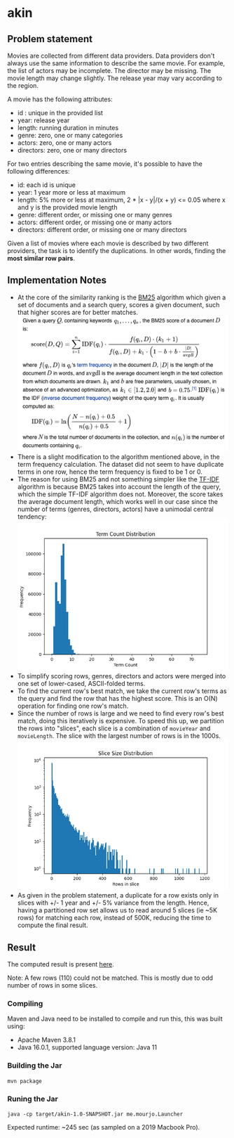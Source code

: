 # akin

## Problem statement
Movies are collected from different data providers. Data providers don't always use the same information to describe
the same movie. For example, the list of actors may be incomplete. The director may be missing.
The movie length may change slightly. The release year may vary according to the region.

A movie has the following attributes:
- id : unique in the provided list
- year: release year
- length: running duration in minutes
- genre: zero, one or many categories
- actors: zero, one or many actors
- directors: zero, one or many directors

For two entries describing the same movie, it's possible to have the following differences:
- id: each id is unique
- year: 1 year more or less at maximum
- length: 5% more or less at maximum, 2 * |x - y|/(x + y) <= 0.05 where x and y is the provided movie length
- genre: different order, or missing one or many genres
- actors: different order, or missing one or many actors
- directors: different order, or missing one or many directors

Given a list of movies where each movie is described by two different providers, the task is to 
identify the duplications. In other words, finding the **most similar row pairs**.

## Implementation Notes

- At the core of the similarity ranking is the [BM25](https://en.wikipedia.org/wiki/Okapi_BM25) algorithm which given a set of documents and a search query, scores a given document, such that higher scores are for better matches.
  ![Wikipedia](src/main/dev_resources/dedup-2020/wikipedia_bm25.png)
- There is a slight modification to the algorithm mentioned above, in the term frequency calculation. The dataset did not seem to have duplicate terms in one row, hence the term frequency is fixed to be 1 or 0.
- The reason for using BM25 and not something simpler like the [TF-IDF](https://en.wikipedia.org/wiki/Tf–idf) algorithm is because BM25 takes into account the length of the query, which the simple TF-IDF algorithm does not. Moreover, the score takes the average document length, which works well in our case since the number of terms (genres, directors, actors) have a unimodal central tendency:
  ![](src/main/dev_resources/dedup-2020/term_count_frequency.png)
- To simplify scoring rows, genres, directors and actors were merged into one set of lower-cased, ASCII-folded terms.
- To find the current row's best match, we take the current row's terms as the query and find the row that has the highest score. This is an O(N) operation for finding one row's match. 
- Since the number of rows is large and we need to find every row's best match, doing this iteratively is expensive. To speed this up, we partition the rows into "slices", each slice is a combination of `movieYear` and `movieLength`. The slice with the largest number of rows is in the 1000s.
  ![](src/main/dev_resources/dedup-2020/slice_size.png)
- As given in the problem statement, a duplicate for a row exists only in slices with +/- 1 year and +/- 5% variance from the length. Hence, having a partitioned row set allows us to read around 5 slices (ie ~5K rows) for matching each row, instead of 500K, reducing the time to compute the final result.   

## Result
The computed result is present [here](src/main/dev_resources/dedup-2020/matches.tsv).

Note: A few rows (110) could not be matched. This is mostly due to odd number of rows in some slices.

### Compiling 
Maven and Java need to be installed to compile and run this, this was built using:
- Apache Maven 3.8.1
- Java 16.0.1, supported language version: Java 11

### Building the Jar
```shell
mvn package
```

### Runing the Jar
```shell
java -cp target/akin-1.0-SNAPSHOT.jar me.mourjo.Launcher
```

Expected runtime: ~245 sec (as sampled on a 2019 Macbook Pro).